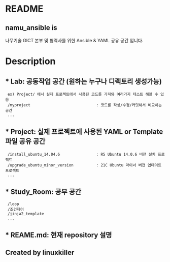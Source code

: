 # README

## namu_ansible is 
나무기술 GICT 본부 및 협력사를 위한 Ansible &amp; YAML 공유 공간 입니다. 

# Description 
## * Lab: 공동작업 공간 (원하는 누구나 디렉토리 생성가능)
     ex) Project/ 에서 실제 프로젝트에서 사용된 코드를 가져와 여러가지 테스트 해볼 수 있음
     /myproject                             : 코드를 작성/수정/커밋해서 비교하는 공간
     ...
     
## * Project: 실제 프로젝트에 사용된 YAML or Template 파일 공유 공간
     /install_ubuntu_14.04.6                : R5 Ubuntu 14.0.6 버전 설치 프로젝트
     /upgrade_ubuntu_minor_version          : 21C Ubuntu 마이너 버전 업데이트 프로젝트
     ...
     
## * Study_Room: 공부 공간 
     /loop
     /조건제어
     /jinja2_template
     ...
     
## * REAME.md: 현재 repository 설명

## Created by linuxkiller

